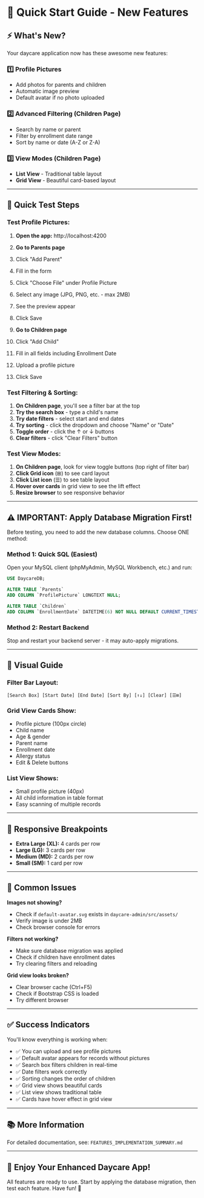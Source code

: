 # 🚀 Quick Start Guide - New Features

## ⚡ What's New?

Your daycare application now has these awesome new features:

### 1️⃣ Profile Pictures
- Add photos for parents and children
- Automatic image preview
- Default avatar if no photo uploaded

### 2️⃣ Advanced Filtering (Children Page)
- Search by name or parent
- Filter by enrollment date range
- Sort by name or date (A-Z or Z-A)

### 3️⃣ View Modes (Children Page)
- **List View** - Traditional table layout
- **Grid View** - Beautiful card-based layout

---

## 🎯 Quick Test Steps

### Test Profile Pictures:

1. **Open the app:** http://localhost:4200
2. **Go to Parents page**
3. Click "Add Parent"
4. Fill in the form
5. Click "Choose File" under Profile Picture
6. Select any image (JPG, PNG, etc. - max 2MB)
7. See the preview appear
8. Click Save

9. **Go to Children page**
10. Click "Add Child"
11. Fill in all fields including Enrollment Date
12. Upload a profile picture
13. Click Save

### Test Filtering & Sorting:

1. **On Children page**, you'll see a filter bar at the top
2. **Try the search box** - type a child's name
3. **Try date filters** - select start and end dates
4. **Try sorting** - click the dropdown and choose "Name" or "Date"
5. **Toggle order** - click the ↑ or ↓ buttons
6. **Clear filters** - click "Clear Filters" button

### Test View Modes:

1. **On Children page**, look for view toggle buttons (top right of filter bar)
2. **Click Grid icon** (⊞) to see card layout
3. **Click List icon** (☰) to see table layout
4. **Hover over cards** in grid view to see the lift effect
5. **Resize browser** to see responsive behavior

---

## ⚠️ IMPORTANT: Apply Database Migration First!

Before testing, you need to add the new database columns. Choose ONE method:

### Method 1: Quick SQL (Easiest)
Open your MySQL client (phpMyAdmin, MySQL Workbench, etc.) and run:

```sql
USE DaycareDB;

ALTER TABLE `Parents` 
ADD COLUMN `ProfilePicture` LONGTEXT NULL;

ALTER TABLE `Children` 
ADD COLUMN `EnrollmentDate` DATETIME(6) NOT NULL DEFAULT CURRENT_TIMESTAMP(6);
```

### Method 2: Restart Backend
Stop and restart your backend server - it may auto-apply migrations.

---

## 🎨 Visual Guide

### Filter Bar Layout:
```
[Search Box] [Start Date] [End Date] [Sort By] [↑↓] [Clear] [☰⊞]
```

### Grid View Cards Show:
- Profile picture (100px circle)
- Child name
- Age & gender
- Parent name
- Enrollment date
- Allergy status
- Edit & Delete buttons

### List View Shows:
- Small profile picture (40px)
- All child information in table format
- Easy scanning of multiple records

---

## 📱 Responsive Breakpoints

- **Extra Large (XL):** 4 cards per row
- **Large (LG):** 3 cards per row
- **Medium (MD):** 2 cards per row
- **Small (SM):** 1 card per row

---

## 🐛 Common Issues

**Images not showing?**
- Check if `default-avatar.svg` exists in `daycare-admin/src/assets/`
- Verify image is under 2MB
- Check browser console for errors

**Filters not working?**
- Make sure database migration was applied
- Check if children have enrollment dates
- Try clearing filters and reloading

**Grid view looks broken?**
- Clear browser cache (Ctrl+F5)
- Check if Bootstrap CSS is loaded
- Try different browser

---

## ✅ Success Indicators

You'll know everything is working when:
- ✅ You can upload and see profile pictures
- ✅ Default avatar appears for records without pictures
- ✅ Search box filters children in real-time
- ✅ Date filters work correctly
- ✅ Sorting changes the order of children
- ✅ Grid view shows beautiful cards
- ✅ List view shows traditional table
- ✅ Cards have hover effect in grid view

---

## 📚 More Information

For detailed documentation, see: `FEATURES_IMPLEMENTATION_SUMMARY.md`

---

## 🎉 Enjoy Your Enhanced Daycare App!

All features are ready to use. Start by applying the database migration, then test each feature. Have fun! 🚀